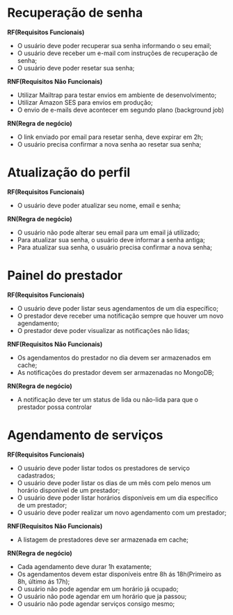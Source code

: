 # Recuperação de senha

**RF(Requisitos Funcionais)**

- O usuário deve poder recuperar sua senha informando o seu email;
- O usuário deve receber um e-mail com instruções de recuperação de senha;
- O usuário deve poder resetar sua senha;

**RNF(Requisitos Não Funcionais)**

- Utilizar Mailtrap para testar envios em ambiente de desenvolvimento;
- Utilizar Amazon SES para envios em produção;
- O envio de e-mails deve acontecer em segundo plano (background job)

**RN(Regra de negócio)**

- O link enviado por email para resetar senha, deve expirar em 2h;
- O usuário precisa confirmar a nova senha ao resetar sua senha;

# Atualização do perfil

**RF(Requisitos Funcionais)**

- O usuário deve poder atualizar seu nome, email e senha;


**RN(Regra de negócio)**

- O usuário não pode alterar seu email para um email já utilizado;
- Para atualizar sua senha, o usuário deve informar a senha antiga;
- Para atualizar sua senha, o usuário precisa confirmar a nova senha;


# Painel do prestador


**RF(Requisitos Funcionais)**

- O usuário deve poder listar seus agendamentos de um dia específico;
- O prestador deve receber uma notificação sempre que houver um novo agendamento;
- O prestador deve poder visualizar as notificações não lidas;

**RNF(Requisitos Não Funcionais)**

- Os agendamentos do prestador no dia devem ser armazenados em cache;
- As notificações do prestador devem ser armazenadas no MongoDB;

**RN(Regra de negócio)**

- A notificação deve ter um status de lida ou não-lida para que o prestador possa controlar

# Agendamento de serviços


**RF(Requisitos Funcionais)**

- O usuário deve poder listar todos os prestadores de serviço cadastrados;
- O usuário deve poder listar os dias de um mês com pelo menos um horário disponível de um prestador;
- O usuário deve poder listar horários disponíveis em um dia específico de um prestador;
- O usuário deve poder realizar um novo agendamento com um prestador;

**RNF(Requisitos Não Funcionais)**

- A listagem de prestadores deve ser armazenada em cache;

**RN(Regra de negócio)**

- Cada agendamento deve durar 1h exatamente;
- Os agendamentos devem estar disponíveis entre 8h ás 18h(Primeiro as 8h, último ás 17h);
- O usuário não pode agendar em um horário já ocupado;
- O usuário não pode agendar em um horário que ja passou;
- O usuário não pode agendar serviços consigo mesmo;
